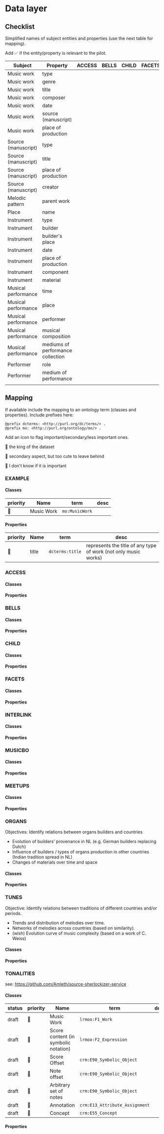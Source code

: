 
# Data layer

## Checklist
Simplified names of subject entities and properties (use the next table for mapping).

Add :white_check_mark: if the entity/property is relevant to the pilot.



| Subject         | Property        | ACCESS | BELLS  | CHILD  | FACETS | INTERLINK | MUSICBO | MEETUPS | ORGANS | TUNES | TONALITIES | EXAMPLE
| -------------- | --------------- | ------ | ------ | ------ | ------ | ------ | ------ |  ------ |  ------ |  ------ |  ------ |  ------ |
| Music work     | type |  |  |  |  |  |  |  |  | :white_check_mark: | :white_check_mark: | :white_check_mark: |
| Music work     | genre |  |  |  |  |  |  |  |  | :white_check_mark: |  | :white_check_mark: |
| Music work     | title |  |  |  |  |  |  |  |  | :white_check_mark: |  | :white_check_mark: |
| Music work     | composer |  |  |  |  |  |  |  |  | :white_check_mark: |  | :white_check_mark: |
| Music work     | date |  |  |  |  |  |  |  |  | :white_check_mark: |  | :white_check_mark: |
| Music work     | source (manuscript) |  |  |  |  |  |  |  |  | :white_check_mark: |  | :white_check_mark: |
| Music work     | place of production |  |  |  |  |  |  |  |  | :white_check_mark: |  | :white_check_mark: |
| Source (manuscript)    | type |  |  |  |  |  |  |  |  | :white_check_mark: |  | :white_check_mark: |
| Source (manuscript)    | title |  |  |  |  |  |  |  |  | :white_check_mark: |  | :white_check_mark: |
| Source (manuscript)    | place of production |  |  |  |  |  |  |  |  | :white_check_mark: |  | :white_check_mark: |
| Source (manuscript)    | creator |  |  |  |  |  |  |  |  | :white_check_mark: |  | :white_check_mark: |
| Melodic pattern | parent work |  |  |  |  |  |  |   |   | :white_check_mark:  | :white_check_mark: |  |
| Place | name |  |  |  |  |  |  |   |   | :white_check_mark:  |   |  |
| Instrument | type |  |  |  |  |  |  |   | :white_check_mark:  |   |   |  |
| Instrument | builder |  |  |  |  |  |  |   | :white_check_mark:  |   |   |  |
| Instrument | builder's place |  |  |  |  |  |  |   | :white_check_mark:  |   |   |  |
| Instrument | date |  |  |  |  |  |  |   | :white_check_mark:  |   |   |  |
| Instrument | place of production |  |  |  |  |  |  |   | :white_check_mark:  |   |   |  |
| Instrument | component |  |  |  |  |  |  |   | :white_check_mark:  |   |   |  |
| Instrument | material |  |  |  |  |  |  |   | :white_check_mark:  |   |   |  |
| Musical performance | time |  |  |  |  |  | :white_check_mark: |   |   |   |   |  |
| Musical performance | place |  |  |  |  |  | :white_check_mark: |   |   |   |   |  |
| Musical performance | performer |  |  |  |  |  | :white_check_mark: |   |   |   |   |  |
| Musical performance | musical composition |  |  |  |  |  | :white_check_mark: |   |   |   |   |  |
| Musical performance | mediums of performance collection |  |  |  |  |  | :white_check_mark: |   |   |   |   |  |
| Performer | role |  |  |  |  |  | :white_check_mark: |   |   |   |   |  |
| Performer | medium of performance |  |  |  |  |  | :white_check_mark: |   |   |   |   |  |
|  |  |  |  |  |  |  |  |   |   |   |   |  |





## Mapping

If available include the mapping to an ontology term (classes and properties). Include prefixes here:

```
@prefix dcterms: <http://purl.org/dc/terms/> .
@prefix mo: <http://purl.org/ontology/mo/> .
```

Add an icon to flag important/secondary/less important ones.

:lion: the king of the dataset

:koala: secondary aspect, but too cute to leave behind

:duck: I don't know if it is important

### EXAMPLE

#### Classes
| priority | Name | term | desc |
| --- | --- | --- | --- |
| :lion: | Music Work | `mo:MusicWork` | |

#### Properties
| priority | Name | term | desc |
| --- | --- | --- | --- |
|:lion: | title | `dcterms:title` | represents the title of any type of work (not only music works) |

### ACCESS
#### Classes
#### Properties

### BELLS  
#### Classes
#### Properties

### CHILD
#### Classes
#### Properties

### FACETS
#### Classes
#### Properties

### INTERLINK
#### Classes
#### Properties

### MUSICBO
#### Classes
#### Properties

### MEETUPS
#### Classes
#### Properties

### ORGANS

Objectives: Identify relations between organs builders and countries

 * Evolution of builders' provenance in NL (e.g. German builders replacing Dutch)
 * Influence of builders / types of organs production in other countries (Indian tradition spread in NL)
 * Changes of materials over time and space

#### Classes
#### Properties

### TUNES

Objective: Identify relations between traditions of different countries and/or periods.

 * Trends and distribution of melodies over time.
 * Networks of melodies across countries (based on similarity). 
 * (wish) Evolution curve of music complexity (based on a work of C. Weiss)

#### Classes
#### Properties

### TONALITIES

see: https://github.com/Amleth/source-sherlockizer-service

#### Classes

| status | priority | Name | term | desc |
| --- | --- | --- | --- | --- |
| draft | :lion: | Music Work | `lrmoo:F1_Work` | |
| draft | :lion: | Score content (in symbolic notation) | `lrmoo:F2_Expression` | |
| draft | :lion: | Score Offset | `crm:E90_Symbolic_Object` | | 
| draft | :lion: | Note offset | `crm:E90_Symbolic_Object` | | 
| draft | :lion: | Arbitrary set of notes  | `crm:E90_Symbolic_Object` | | 
| draft | :lion: | Annotation | `crm:E13_Attribute_Assignment` | |
| draft | :lion: | Concept | `crm:E55_Concept` | |

#### Properties
